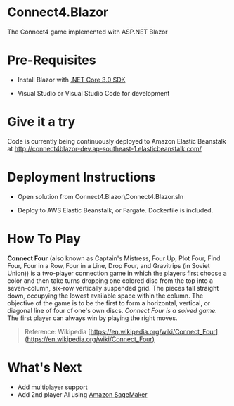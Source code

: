# Connect4.Blazor

The Connect4 game implemented with ASP.NET Blazor

  

# Pre-Requisites

  

- Install Blazor with [.NET Core 3.0 SDK](https://docs.microsoft.com/en-us/aspnet/core/blazor/get-started?view=aspnetcore-3.0&tabs=visual-studio)

- Visual Studio or Visual Studio Code for development

# Give it a try

Code is currently being continuously deployed to Amazon Elastic Beanstalk at http://connect4blazor-dev.ap-southeast-1.elasticbeanstalk.com/

# Deployment Instructions

- Open solution from Connect4.Blazor\Connect4.Blazor.sln

- Deploy to AWS Elastic Beanstalk, or Fargate. Dockerfile is included.

# How To Play
**Connect Four** (also known as Captain's Mistress, Four Up, Plot Four, Find Four, Four in a Row, Four in a Line, Drop Four, and Gravitrips (in Soviet Union)) is a two-player connection game in which the players first choose a color and then take turns dropping one colored disc from the top into a seven-column, six-row vertically suspended grid. The pieces fall straight down, occupying the lowest available space within the column. The objective of the game is to be the first to form a horizontal, vertical, or diagonal line of four of one's own discs. *Connect Four is a solved game.* The first player can always win by playing the right moves. 

> Reference: Wikipedia [https://en.wikipedia.org/wiki/Connect_Four](https://en.wikipedia.org/wiki/Connect_Four)

# What's Next
- Add multiplayer support
- Add 2nd player AI using [Amazon SageMaker](https://aws.amazon.com/sagemaker/)

